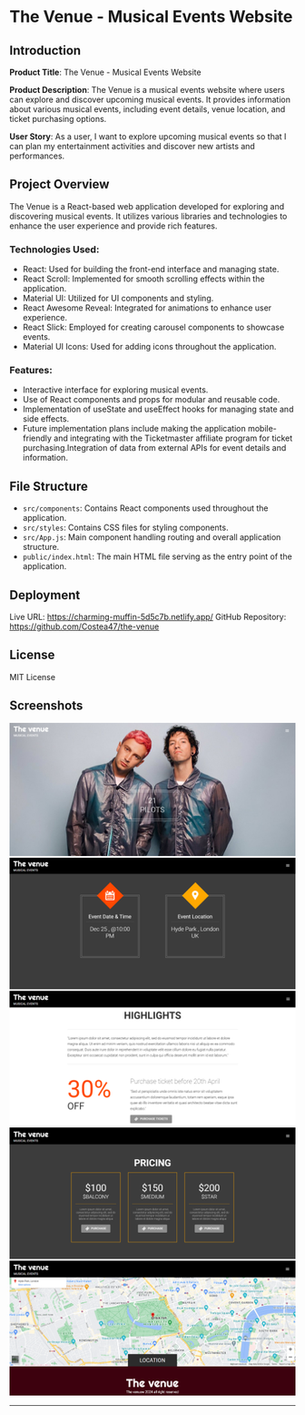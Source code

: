 # The Venue - Musical Events Website

## Introduction

**Product Title**: The Venue - Musical Events Website

**Product Description**: The Venue is a musical events website where users can explore and discover upcoming musical events. It provides information about various musical events, including event details, venue location, and ticket purchasing options.

**User Story**: As a user, I want to explore upcoming musical events so that I can plan my entertainment activities and discover new artists and performances.

## Project Overview

The Venue is a React-based web application developed for exploring and discovering musical events. It utilizes various libraries and technologies to enhance the user experience and provide rich features.

### Technologies Used:

- React: Used for building the front-end interface and managing state.
- React Scroll: Implemented for smooth scrolling effects within the application.
- Material UI: Utilized for UI components and styling.
- React Awesome Reveal: Integrated for animations to enhance user experience.
- React Slick: Employed for creating carousel components to showcase events.
- Material UI Icons: Used for adding icons throughout the application.

### Features:

- Interactive interface for exploring musical events.
- Use of React components and props for modular and reusable code.
- Implementation of useState and useEffect hooks for managing state and side effects.
- Future implementation plans include making the application mobile-friendly and integrating with the Ticketmaster affiliate program for ticket purchasing.Integration of data from external APIs for event details and information.

## File Structure

- `src/components`: Contains React components used throughout the application.
- `src/styles`: Contains CSS files for styling components.
- `src/App.js`: Main component handling routing and overall application structure.
- `public/index.html`: The main HTML file serving as the entry point of the application.

## Deployment

Live URL: https://charming-muffin-5d5c7b.netlify.app/
GitHub Repository: https://github.com/Costea47/the-venue

## License

MIT License

## Screenshots

![Screenshot 1](./src/resources/images/Screenshot1.png)
![Screenshot 2](./src/resources/images/Screenshot2.png)
![Screenshot 3](./src/resources/images/Screenshot3.png)
![Screenshot 4](./src/resources/images/Screenshot4.png)
![Screenshot 5](./src/resources/images/Screenshot5.png)

---

